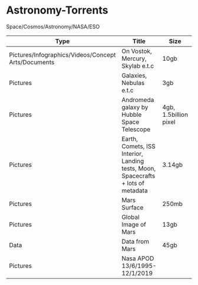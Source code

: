 # Astronomy-Torrents
Space/Cosmos/Astronomy/NASA/ESO

| Type | Title | Size | Format | Link | 
|------|-------|------|--------|------|
| Pictures/Infographics/Videos/Concept Arts/Documents | On Vostok, Mercury, Skylab e.t.c | 10gb | Multiple |magnet:?xt=urn:btih:CA2BA005BBECB495D4ED48F6409DA2E63C1A51FA&dn=Space |
| Pictures | Galaxies, Nebulas e.t.c | 3gb | TIFF (Zipped) | magnet:?xt=urn:btih:39C29B948289D1F2BC9F4AB3D60B0E22E91AB6D8&dn=File%20for%20CD.zip&tr=udp%3a%2f%2ftracker.leechers-paradise.org%3a6969&tr=udp%3a%2f%2fzer0day.ch%3a1337&tr=udp%3a%2f%2fopen.demonii.com%3a1337&tr=udp%3a%2f%2ftracker.coppersurfer.tk%3a6969&tr=udp%3a%2f%2fexodus.desync.com%3a6969
| Pictures | Andromeda galaxy by Hubble Space Telescope | 4gb, 1.5billion pixel | Photoshop Format | magnet:?xt=urn:btih:5BE3C93B5C5D9150AB819B14B90360182BD3E26C&dn=heic1502a.psb&tr=udp%3a%2f%2ftracker.publicbt.com%3a80&tr=udp%3a%2f%2ftracker.openbittorrent.com%3a80&tr=udp%3a%2f%2ftracker.istole.it%3a80&tr=http%3a%2f%2fdenis.stalker.h3q.com%3a6969%2fannounce&tr=udp%3a%2f%2ftracker.ccc.de%3a80 | 
| Pictures | Earth, Comets, ISS Interior, Landing tests, Moon, Spacecrafts + lots of metadata | 3.14gb | Zipped | magnet:?xt=urn:btih:EFB574E3839476F52BFA3D606BA1E4B7F7B784B2&dn=NASA%20Creative%20Commons%20-%20Expeditions%2030-42.zip&tr=udp%3a%2f%2ftracker.openbittorrent.com%3a80%2fannounce&tr=udp%3a%2f%2ftracker.publicbt.com%3a80%2fannounce&tr=udp%3a%2f%2ftracker.ccc.de%3a80%2fannounce | 
| Pictures | Mars Surface | 250mb | TIFF | magnet:?xt=urn:btih:059ed25558b4587143db637ac3ca94bebb57d88d&tr=http%3A%2F%2Facademictorrents.com%2Fannounce.php&tr=udp%3A%2F%2Ftracker.coppersurfer.tk%3A6969&tr=udp%3A%2F%2Ftracker.opentrackr.org%3A1337%2Fannounce&tr=udp%3A%2F%2Ftracker.leechers-paradise.org%3A6969 |
| Pictures | Global Image of Mars | 13gb | .cub | magnet:?xt=urn:btih:c746fd3441d19772627fd36599dc418241d39452&tr=http%3A%2F%2Facademictorrents.com%2Fannounce.php&tr=udp%3A%2F%2Ftracker.coppersurfer.tk%3A6969&tr=udp%3A%2F%2Ftracker.opentrackr.org%3A1337%2Fannounce&tr=udp%3A%2F%2Ftracker.leechers-paradise.org%3A6969 |
| Data | Data from Mars | 45gb | | magnet:?xt=urn:btih:8b89d5825ca251ea355277d1f6e014891aa24875&tr=http%3A%2F%2Facademictorrents.com%2Fannounce.php&tr=udp%3A%2F%2Ftracker.coppersurfer.tk%3A6969&tr=udp%3A%2F%2Ftracker.opentrackr.org%3A1337%2Fannounce&tr=udp%3A%2F%2Ftracker.leechers-paradise.org%3A6969 |
| Pictures | Nasa APOD 13/6/1995-12/1/2019 | | | magnet:?xt=urn:btih:65A5380AA1646723B602211BA071B81F47398BF7&dn=NASA%20APOD%20%28A%20picture%20of%20the%20day%20%281995.06.13-2019.01.12%29%29&tr=udp%3a%2f%2ftracker.openbittorrent.com%3a80%2fannounce&tr=udp%3a%2f%2ftracker.opentrackr.org%3a1337%2fannounce |

